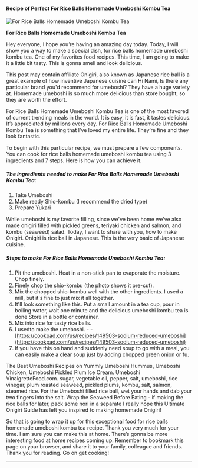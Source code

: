             

#### Recipe of Perfect For Rice Balls Homemade Umeboshi Kombu Tea

![For Rice Balls Homemade Umeboshi Kombu Tea](https://img-global.cpcdn.com/recipes/4992690866356224/751x532cq70/for-rice-balls-homemade-umeboshi-kombu-tea-recipe-main-photo.jpg)

**For Rice Balls Homemade Umeboshi Kombu Tea**

Hey everyone, I hope you’re having an amazing day today. Today, I will show you a way to make a special dish, for rice balls homemade umeboshi kombu tea. One of my favorites food recipes. This time, I am going to make it a little bit tasty. This is gonna smell and look delicious.

This post may contain affiliate Onigiri, also known as Japanese rice ball is a great example of how inventive Japanese cuisine can Hi Nami, Is there any particular brand you'd recommend for umeboshi? They have a huge variety at. Homemade umeboshi is so much more delicious than store bought, so they are worth the effort.

For Rice Balls Homemade Umeboshi Kombu Tea is one of the most favored of current trending meals in the world. It is easy, it is fast, it tastes delicious. It’s appreciated by millions every day. For Rice Balls Homemade Umeboshi Kombu Tea is something that I’ve loved my entire life. They’re fine and they look fantastic.

To begin with this particular recipe, we must prepare a few components. You can cook for rice balls homemade umeboshi kombu tea using 3 ingredients and 7 steps. Here is how you can achieve it.

##### The ingredients needed to make For Rice Balls Homemade Umeboshi Kombu Tea:

1.  Take Umeboshi
2.  Make ready Shio-kombu (I recommend the dried type)
3.  Prepare Yukari

While umeboshi is my favorite filling, since we've been home we've also made onigiri filled with pickled greens, teriyaki chicken and salmon, and kombu (seaweed) salad. Today, I want to share with you, how to make Onigiri. Onigiri is rice ball in Japanese. This is the very basic of Japanese cuisine.

##### Steps to make For Rice Balls Homemade Umeboshi Kombu Tea:

1.  Pit the umeboshi. Heat in a non-stick pan to evaporate the moisture. Chop finely.
2.  Finely chop the shio-kombu (the photo shows it pre-cut).
3.  Mix the chopped shio-kombu well with the other ingredients. I used a mill, but it's fine to just mix it all together.
4.  It'll look something like this. Put a small amount in a tea cup, pour in boiling water, wait one minute and the delicious umeboshi kombu tea is done Store in a bottle or container.
5.  Mix into rice for tasty rice balls.
6.  I usedto make the umeboshi. - - [https://cookpad.com/us/recipes/149503-sodium-reduced-umeboshi](https://cookpad.com/us/recipes/149503-sodium-reduced-umeboshi)
7.  If you have this on hand and suddenly need soup to go with a meal, you can easily make a clear soup just by adding chopped green onion or fu.

The Best Umeboshi Recipes on Yummly Umeboshi Hummus, Umeboshi Chicken, Umeboshi Pickled Plum Ice Cream. Umeboshi VinaigretteFood.com. sugar, vegetable oil, pepper, salt, umeboshi, rice vinegar, plum roasted seaweed, pickled plums, kombu, salt, salmon, steamed rice. For the Umeboshi filled rice ball, wet your hands and dab your two fingers into the salt. Wrap the Seaweed Before Eating - if making the rice balls for later, pack some nori in a separate I really hope this Ultimate Onigiri Guide has left you inspired to making homemade Onigiri!

So that is going to wrap it up for this exceptional food for rice balls homemade umeboshi kombu tea recipe. Thank you very much for your time. I am sure you can make this at home. There’s gonna be more interesting food at home recipes coming up. Remember to bookmark this page on your browser, and share it to your family, colleague and friends. Thank you for reading. Go on get cooking!

* * *